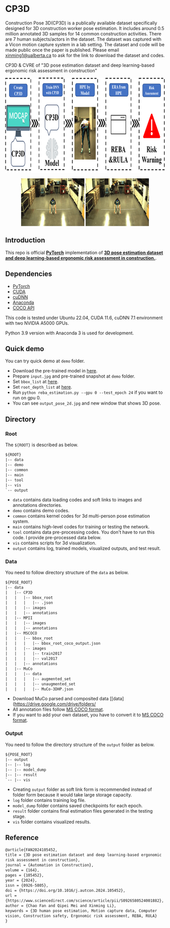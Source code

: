# CP3D
Construction Pose 3D(CP3D) is a publically available dataset specifically designed for 3D construction worker pose estimation. It includes around 0.5 million annotated 3D samples for 14 common construction activities. There are 7 human subjects/actors in the dataset. The dataset was captured with a Vicon motion capture system in a lab setting. The dataset and code will be made public once the paper is published. Please email xinming1@ualberta.ca to ask for the link to download the dataset and codes.


CP3D & CVRE of "3D pose estimation dataset and deep learning-based ergonomic risk assessment in construction"

<p align="center">
<img src="assets/method.png" width="800" height="300">
</p>

<p align="middle">
<img src="assets/output_pose_2d_1.jpg" width="200" height="150"> <img src="assets/output_pose_2d_1.jpg" width="200" height="150">
</p>

## Introduction

This repo is official **[PyTorch](https://pytorch.org)** implementation of **[3D pose estimation dataset and deep learning-based ergonomic risk assessment in construction.](https://doi.org/10.1016/j.autcon.2024.105452)**.

## Dependencies
* [PyTorch](https://pytorch.org)
* [CUDA](https://developer.nvidia.com/cuda-downloads)
* [cuDNN](https://developer.nvidia.com/cudnn)
* [Anaconda](https://www.anaconda.com/download/)
* [COCO API](https://github.com/cocodataset/cocoapi)

This code is tested under Ubuntu 22.04, CUDA 11.6, cuDNN 7.1 environment with two NVIDIA A5000 GPUs.

Python 3.9 version with Anaconda 3 is used for development.

## Quick demo
You can try quick demo at `demo` folder. 
* Download the pre-trained model in [here](https://).
* Prepare `input.jpg` and pre-trained snapshot at `demo` folder.
* Set `bbox_list` at [here]().
* Set `root_depth_list` at [here]().
* Run `python reba_estimation.py --gpu 0 --test_epoch 24` if you want to run on gpu 0.
* You can see `output_pose_2d.jpg` and new window that shows 3D pose.

## Directory

### Root
The `${ROOT}` is described as below.
```
${ROOT}
|-- data
|-- demo
|-- common
|-- main
|-- tool
|-- vis
`-- output
```
* `data` contains data loading codes and soft links to images and annotations directories.
* `demo` contains demo codes.
* `common` contains kernel codes for 3d multi-person pose estimation system.
* `main` contains high-level codes for training or testing the network.
* `tool` contains data pre-processing codes. You don't have to run this code. I provide pre-processed data below.
* `vis` contains scripts for 3d visualization.
* `output` contains log, trained models, visualized outputs, and test result.

### Data
You need to follow directory structure of the `data` as below.
```
${POSE_ROOT}
|-- data
|   |-- CP3D
|   |   |-- bbox_root
|   |   |   |-- .json
|   |   |-- images
|   |   |-- annotations
|   |-- MPII
|   |   |-- images
|   |   |-- annotations
|   |-- MSCOCO
|   |   |-- bbox_root
|   |   |   |-- bbox_root_coco_output.json
|   |   |-- images
|   |   |   |-- train2017
|   |   |   |-- val2017
|   |   |-- annotations
|   |-- MuCo
|   |   |-- data
|   |   |   |-- augmented_set
|   |   |   |-- unaugmented_set
|   |   |   |-- MuCo-3DHP.json
```
* Download MuCo parsed and composited data [[data](https://drive.google.com/drive/folders/
* All annotation files follow [MS COCO format](http://cocodataset.org/#format-data).
* If you want to add your own dataset, you have to convert it to [MS COCO format](http://cocodataset.org/#format-data).

### Output
You need to follow the directory structure of the `output` folder as below.
```
${POSE_ROOT}
|-- output
|-- |-- log
|-- |-- model_dump
|-- |-- result
`-- |-- vis
```
* Creating `output` folder as soft link form is recommended instead of folder form because it would take large storage capacity.
* `log` folder contains training log file.
* `model_dump` folder contains saved checkpoints for each epoch.
* `result` folder contains final estimation files generated in the testing stage.
* `vis` folder contains visualized results.

## Reference
```
@article{FAN2024105452,
title = {3D pose estimation dataset and deep learning-based ergonomic risk assessment in construction},
journal = {Automation in Construction},
volume = {164},
pages = {105452},
year = {2024},
issn = {0926-5805},
doi = {https://doi.org/10.1016/j.autcon.2024.105452},
url = {https://www.sciencedirect.com/science/article/pii/S0926580524001882},
author = {Chao Fan and Qipei Mei and Xinming Li},
keywords = {3D human pose estimation, Motion capture data, Computer vision, Construction safety, Ergonomic risk assessment, REBA, RULA}
}
```
